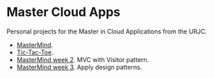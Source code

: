 # Master Cloud Apps

Personal projects for the Master in Cloud Applications from the URJC.

* [MasterMind](mastermind/).
* [Tic-Tac-Toe](tictactoe/).
* [MasterMind week 2](mastermindWeek2). MVC with Visitor pattern.
* [MasterMind week 3](mastermindWeek3). Apply design patterns.
